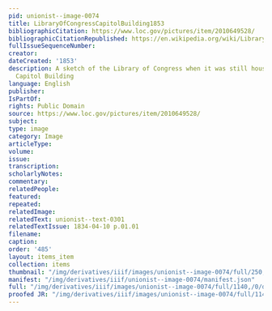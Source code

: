 ```yaml
---
pid: unionist--image-0074
title: LibraryOfCongressCapitolBuilding1853
bibliographicCitation: https://www.loc.gov/pictures/item/2010649528/
bibliographicCitationRepublished: https://en.wikipedia.org/wiki/Library_of_Congress#/media/File:The_Library_of_Congress_in_the_U.S._Capitol_Building_LCCN2010649528.jpg
fullIssueSequenceNumber: 
creator: 
dateCreated: '1853'
description: A sketch of the Library of Congress when it was still housed in the U.S.
  Capitol Building
language: English
publisher: 
IsPartOf: 
rights: Public Domain
source: https://www.loc.gov/pictures/item/2010649528/
subject: 
type: image
category: Image
articleType: 
volume: 
issue: 
transcription: 
scholarlyNotes: 
commentary: 
relatedPeople: 
featured: 
repeated: 
relatedImage: 
relatedText: unionist--text-0301
relatedTextIssue: 1834-04-10 p.01.01
filename: 
caption: 
order: '485'
layout: items_item
collection: items
thumbnail: "/img/derivatives/iiif/images/unionist--image-0074/full/250,/0/default.jpg"
manifest: "/img/derivatives/iiif/unionist--image-0074/manifest.json"
full: "/img/derivatives/iiif/images/unionist--image-0074/full/1140,/0/default.jpg"
proofed JR: "/img/derivatives/iiif/images/unionist--image-0074/full/1140,/0/default.jpg"
---
```

